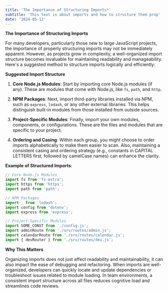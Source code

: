 ```yaml
---
title: 'The Importance of Structuring Imports*'
subtitle: 'This text is about imports and how to structure them prop'
date: '2024-05-12'
---
```


**The Importance of Structuring Imports**

For many developers, particularly those new to large JavaScript projects, the importance of properly structuring imports may not be immediately apparent. However, as projects grow in complexity, a well-organized import structure becomes invaluable for maintaining readability and manageability. Here's a suggested method to structure imports logically and efficiently:

**Suggested Import Structure**

1. **Core Node.js Modules**: Start by importing core Node.js modules (if any). These are modules that come with Node.js, like `fs`, `path`, and `http`.

2. **NPM Packages**: Next, import third-party libraries installed via NPM, such as `express`, `lodash`, or any other external libraries. This helps distinguish built-in modules from those installed from outside sources.

3. **Project-Specific Modules**: Finally, import your own modules, components, or configurations. These are the files and modules that are specific to your project.

4. **Ordering and Casing**: Within each group, you might choose to order imports alphabetically to make them easier to scan. Also, maintaining a consistent casing and ordering strategy (e.g., constants in CAPITAL LETTERS first, followed by camelCase names) can enhance the clarity.

**Example of Structured Imports**:

```javascript
// Core Node.js Modules
import fs from 'fs-extra';
import https from 'https';
import path from 'path';

// NPM Packages
import _ from 'lodash';
import config from 'dotenv';
import express from 'express';

// Project-Specific Modules
import SOME_CONST from './config.js';
import adminRoute from './srv/routes/admin.js';
import calendarRoute from './srv/routes/calendar.js';
import { devRouter } from './srv/routes/dev.js';
```

**Why This Matters**

Organizing imports does not just affect readability and maintainability, it can also impact the ease of debugging and refactoring. When imports are well-organized, developers can quickly locate and update dependencies or troubleshoot issues related to module loading. In team environments, a consistent import structure across all files reduces cognitive load and streamlines code reviews.
